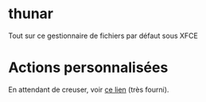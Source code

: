 # thunar
Tout sur ce gestionnaire de fichiers par défaut sous XFCE

# Actions personnalisées
En attendant de creuser, voir [ce lien](https://dquinton.github.io/debian-install/config/thunar.html) (très fourni). 
